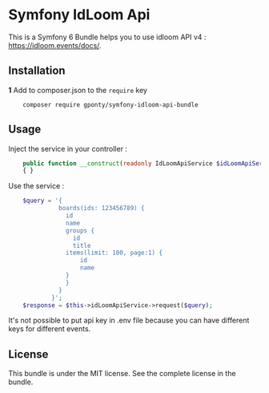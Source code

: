 # Symfony IdLoom Api

This is a Symfony 6 Bundle helps you to use idloom API v4 : https://idloom.events/docs/.

## Installation

**1** Add to composer.json to the `require` key

``` shell
    composer require gponty/symfony-idloom-api-bundle
```

## Usage

Inject the service in your controller :

``` php
    public function __construct(readonly IdLoomApiService $idLoomApiService)
    { }
```

Use the service :

``` php
    $query = '{
              boards(ids: 123456789) {
                id
                name
                groups {
                  id
                  title
                items(limit: 100, page:1) {
                    id
                    name
                }
                }
              }
            }';
    $response = $this->idLoomApiService->request($query);
```

It's not possible to put api key in .env file because you can have different keys for different events.

## License

This bundle is under the MIT license. See the complete license in the bundle.
